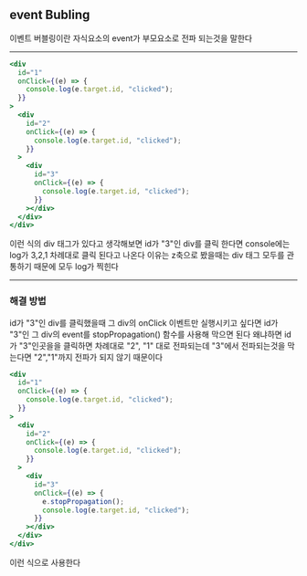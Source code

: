 ## event Bubling

이벤트 버블링이란 자식요소의 event가 부모요소로 전파 되는것을 말한다

<hr>

```jsx
<div
  id="1"
  onClick={(e) => {
    console.log(e.target.id, "clicked");
  }}
>
  <div
    id="2"
    onClick={(e) => {
      console.log(e.target.id, "clicked");
    }}
  >
    <div
      id="3"
      onClick={(e) => {
        console.log(e.target.id, "clicked");
      }}
    ></div>
  </div>
</div>
```

이런 식의 div 태그가 있다고 생각해보면 id가 "3"인 div를 클릭 한다면 console에는 log가 3,2,1 차례대로 클릭 된다고 나온다 이유는 z축으로 봤을때는 div 태그 모두를 관통하기 때문에 모두 log가 찍힌다

<hr>

### 해결 방법

id가 "3"인 div를 클릭했을때 그 div의 onClick 이벤트만 실행시키고 싶다면 id가 "3"인 그 div의 event를 stopPropagation() 함수를 사용해 막으면  된다 왜냐하면 id가
"3"인곳을을 클릭하면 차례대로 "2", "1" 대로 전파되는데 "3"에서 전파되는것을 막는다면 "2","1"까지 전파가 되지 않기 때문이다

```jsx
<div
  id="1"
  onClick={(e) => {
    console.log(e.target.id, "clicked");
  }}
>
  <div
    id="2"
    onClick={(e) => {
      console.log(e.target.id, "clicked");
    }}
  >
    <div
      id="3"
      onClick={(e) => {
        e.stopPropagation();
        console.log(e.target.id, "clicked");
      }}
    ></div>
  </div>
</div>
```

이런 식으로 사용한다
